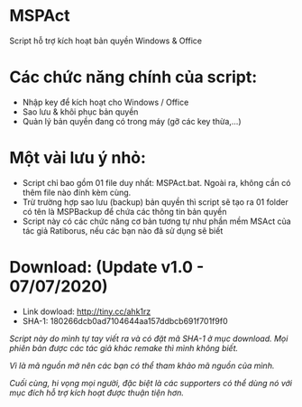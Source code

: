 # MSPAct
Script hỗ trợ kích hoạt bản quyền Windows &amp; Office
# Các chức năng chính của script:
+ Nhập key để kích hoạt cho Windows / Office
+ Sao lưu & khôi phục bản quyền
+ Quản lý bản quyền đang có trong máy (gỡ các key thừa,...)
# Một vài lưu ý nhỏ:
+ Script chỉ bao gồm 01 file duy nhất: MSPAct.bat. Ngoài ra, không cần có thêm file nào đính kèm cùng. 
+ Trừ trường hợp sao lưu (backup) bản quyền thì script sẽ tạo ra 01 folder có tên là MSPBackup để chứa các thông tin bản quyền
+ Script này có các chức năng cơ bản tương tự như phần mềm MSAct của tác giả Ratiborus, nếu các bạn nào đã sử dụng sẽ biết
# Download: (Update v1.0 - 07/07/2020)
+ Link dowload: http://tiny.cc/ahk1rz
+ SHA-1: 180266dcb0ad7104644aa157ddbcb691f701f9f0

<i>Script này do mình tự tay viết ra và có đặt mã SHA-1 ở mục download. Mọi phiên bản được các tác giả khác remake thì mình không biết.
  
<i>Vì là  mã nguồn mở nên các bạn có thể tham khảo mã nguồn của mình.</i>

<i>Cuối cùng, hi vọng mọi người, đặc biệt là các supporters có thể dùng nó với mục đích hỗ trợ kích hoạt được thuận tiện hơn.</i>
